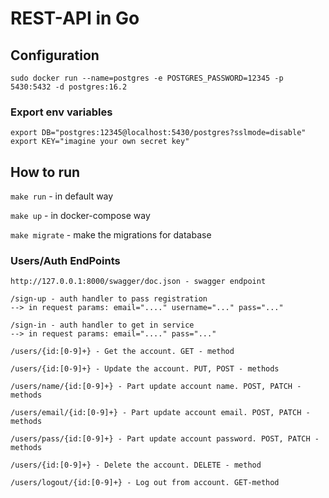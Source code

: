# REST-API in Go

<h2>Configuration</h2>

```
sudo docker run --name=postgres -e POSTGRES_PASSWORD=12345 -p 5430:5432 -d postgres:16.2
```

<h3>Export env variables</h3>

```
export DB="postgres:12345@localhost:5430/postgres?sslmode=disable" 
export KEY="imagine your own secret key"
```

<h2>How to run</h2>

``` make run ``` - in default way

``` make up ``` - in docker-compose way

``` make migrate ``` - make the migrations for database

<h3>Users/Auth EndPoints</h3>

```
http://127.0.0.1:8000/swagger/doc.json - swagger endpoint

/sign-up - auth handler to pass registration 
--> in request params: email="...." username="..." pass="..."

/sign-in - auth handler to get in service 
--> in request params: email="...." pass="..."

/users/{id:[0-9]+} - Get the account. GET - method

/users/{id:[0-9]+} - Update the account. PUT, POST - methods

/users/name/{id:[0-9]+} - Part update account name. POST, PATCH - methods
	
/users/email/{id:[0-9]+} - Part update account email. POST, PATCH - methods
	
/users/pass/{id:[0-9]+} - Part update account password. POST, PATCH - methods
	
/users/{id:[0-9]+} - Delete the account. DELETE - method
	
/users/logout/{id:[0-9]+} - Log out from account. GET-method

```
